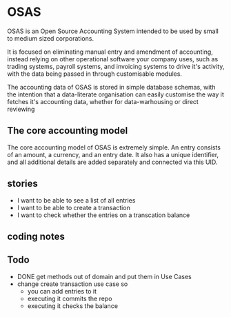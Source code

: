 # OSAS
OSAS is an Open Source Accounting System intended to be used by small to medium sized corporations.

It is focused on eliminating manual entry and amendment of accounting, instead relying on other operational software your company uses, such as trading systems, payroll systems, and invoicing systems to drive it's activity, with the data being passed in through customisable modules.

The accounting data of OSAS is stored in simple database schemas, with the intention that a data-literate organisation can easily customise the way it fetches it's accounting data, whether for data-warhousing or direct reviewing

## The core accounting model
The core accounting model of OSAS is extremely simple. An entry consists of an amount, a currency, and an entry date. It also has a unique identifier, and all additional details are added separately and connected via this UID.

## stories
* I want to be able to see a list of all entries
* I want to be able to create a transaction
* I want to check whether the entries on a transcation balance

## coding notes


## Todo
* DONE get methods out of domain and put them in Use Cases
* change create transaction use case so
	* you can add entries to it
	* executing it commits the repo
	* executing it checks the balance
